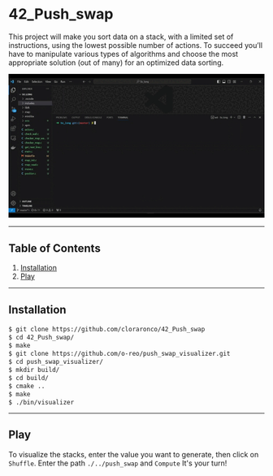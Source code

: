 # 42_Push_swap
This project will make you sort data on a stack, with a limited set of instructions, using
the lowest possible number of actions. To succeed you’ll have to manipulate various
types of algorithms and choose the most appropriate solution (out of many) for an
optimized data sorting.





![](https://github.com/cloraronco/42_So_long/blob/master/solong_demoV2_GIF.gif)

***
## Table of Contents
1. [Installation](#installation)
2. [Play](#play)
***
## Installation
```
$ git clone https://github.com/cloraronco/42_Push_swap
$ cd 42_Push_swap/
$ make
$ git clone https://github.com/o-reo/push_swap_visualizer.git
$ cd push_swap_visualizer/
$ mkdir build/
$ cd build/
$ cmake ..
$ make
$ ./bin/visualizer
```
***
## Play
To visualize the stacks, enter the value you want to generate, then click on `Shuffle`.
Enter the path `./../push_swap` and `Compute`
It's your turn!  
